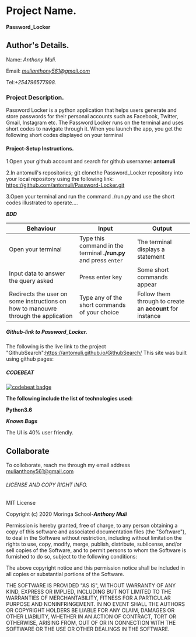 # Project Name.
**Password_Locker**

## Author's Details.
Name: *Anthony Muli.*

Email: *mulianthony561@gmail.com*

Tel:*+254796577998.*



### Project Description.
Password Locker is a python application that helps users generate and store passwords for their personal accounts such as Facebook, Twitter, Gmail, Instagram etc. The Password Locker runs on the terminal and uses short codes to navigate through it. When you launch the app, you get the following short codes displayed on your terminal


#### Project-Setup Instructions.

1.Open your github account and search for github username: **antomuli**

2.In antomuli's repositories; git clonethe Password_Locker repository into your local repository using the following link: https://github.com/antomuli/Password-Locker.git

3.Open your terminal and run the command ./run.py and use the short codes illustrated to operate....

***BDD***

| Behaviour | Input | Output |
| --------- | ------| ------ |
|Open your terminal|Type this command in the terminal **./run.py** and press  `enter`|The terminal displays a statement|
|Input data to answer the query asked   |Press enter key |Some short commands appear
|Redirects the user on some instructions on how to manouvre through the application| Type any of the short commands of your choice | Follow them through to create an **account** for instance|

##### Github-link to Password_Locker.
The following is the live link to the project "GithubSearch":https://antomuli.github.io/GithubSearch/
This site was built using github pages:
 
##### CODEBEAT

[![codebeat badge](https://codebeat.co/badges/817ac1c4-1195-4527-bdfe-265a776bdad2)](https://codebeat.co/projects/github-com-antomuli-password-locker-master)


**The following include the list of technologies used:**

**Python3.6**

***Known Bugs***

The UI is 40% user friendly.

## Collaborate

To colloborate, reach me through my email address mulianthony561@gmail.com

###### LICENSE AND COPY RIGHT INFO.
MIT License

Copyright (c) 2020 Moringa School-***Anthony Muli***

Permission is hereby granted, free of charge, to any person obtaining a copy of this software and associated documentation files (the "Software"), 
to deal in the Software without restriction, including without limitation the rights to use, copy, modify, merge, publish, distribute, sublicense, 
and/or sell copies of the Software, and to permit persons to whom the Software is furnished to do so, subject to the following conditions:

The above copyright notice and this permission notice shall be included in all copies or substantial portions of the Software.

THE SOFTWARE IS PROVIDED "AS IS", WITHOUT WARRANTY OF ANY KIND, EXPRESS OR IMPLIED, INCLUDING BUT NOT LIMITED TO THE WARRANTIES OF MERCHANTABILITY, 
FITNESS FOR A PARTICULAR PURPOSE AND NONINFRINGEMENT. IN NO EVENT SHALL THE AUTHORS OR COPYRIGHT HOLDERS BE LIABLE FOR ANY CLAIM, DAMAGES OR OTHER LIABILITY, 
WHETHER IN AN ACTION OF CONTRACT, TORT OR OTHERWISE, ARISING FROM, OUT OF OR IN CONNECTION WITH THE SOFTWARE OR THE USE OR OTHER DEALINGS IN THE SOFTWARE.
























